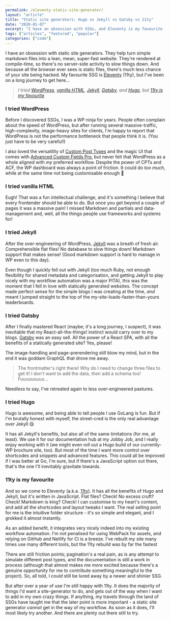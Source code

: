 ```yaml
---
permalink: /eleventy-static-site-generator/
layout: "article"
title: "Static site generators: Hugo vs Jekyll vs Gatsby vs 11ty"
date: "2020-01-07"
excerpt: "I have an obsession with SSGs, and Eleventy is my favourite (even better than Hugo, Jekyll, and Gatsby)."
tags: ["articles", "featured", "popular"]
categories: ["code"]
---
```


I have an obsession with static site generators. They help turn simple markdown files into a lean, mean, super-fast website. They're rendered at compile-time, so there's no server-side activity to slow things down. And because all the browser ever sees is static files, there's much less chance of your site being hacked. My favourite SSG is [Eleventy](https://www.11ty.dev/) (11ty), but I've been on a long journey to get here...

> _I tried [WordPress](#i-tried-wordpress), [vanilla HTML](#i-tried-vanilla-html), [Jekyll](#i-tried-jekyll), [Gatsby](#i-tried-gatsby), and [Hugo](#i-tried-hugo), but [11ty is my favourite](#11ty-is-my-favourite)_

### I tried WordPress

Before I discovered SSGs, I was a WP ninja for years. People often complain about the speed of WordPress, but after running several massive-traffic, high-complexity, image-heavy sites for clients, I'm happy to report that WordPress is not the performance bottleneck that people think it is. (You just have to be very careful!)

I also loved the versatility of [Custom Post Types](https://developer.wordpress.org/reference/functions/register_post_type/) and the magic UI that comes with [Advanced Custom Fields Pro](https://www.advancedcustomfields.com/pro/), but never felt that WordPress as a whole aligned with _my_ preferred workflow. Despite the power of CPTs and ACF, the WP dashboard was always a point of friction. It could do _too much_, while at the same time not being customisable enough 😬

### I tried vanilla HTML

Eugh! That was a fun intellectual challenge, and it's something I believe that every frontender _should_ be able to do. But once you get beyond a couple of pages it was a massive pain! I missed Markdown and partials and data-management and, well, all the things people use frameworks and systems for!

### I tried Jekyll

After the over-engineering of WordPress, [Jekyll](https://jekyllrb.com/) was a breath of fresh air. Comprehensible flat files! No database to slow things down! Markdown support that makes sense! (Good markdown support is hard to manage in WP even to this day).

Even though I quickly fell out with Jekyll (too much Ruby, not enough flexibility for shared metadata and categorisation, and getting Jekyll to play nicely with my workflow automation was a major PITA), this was the moment that I fell in love with statically generated websites. The concept made perfect sense for the simple blogs I was creating at the time, _and_ meant I jumped straight to the top of the my-site-loads-faster-than-yours leaderboards.

### I tried Gatsby

After I finally mastered React (maybe; it's a long journey, I suspect), it was inevitable that my React-all-the-things! instinct would carry over to my blogs. [Gatsby](https://www.gatsbyjs.org/) was an easy sell. All the power of a React SPA, with all the benefits of a statically generated site? Yes, please!

The image-handling and page-prerendering still blow my mind, but in the end it was goddam GraphQL that drove me away.

> The frontmatter's right there! Why do I need to change three files to get it! I don't want to add the data, _then_ add a schema too! Fuuuuuuuuu...

Needless to say, I've retreated again to less over-engineered pastures.

### I tried Hugo

Hugo is awesome, and being able to tell people I use GoLang is fun. But if I'm brutally honest with myself, the street-cred is the only real advantage over Jekyll 😋

It has all Jekyll's benefits, but also all of the same limitations (for me, at least). We use it for our documentation hub at my Jobby Job, and I really enjoy working with it (we might even roll out a Hugo build of our currently-WP brochure site, too). But most of the time I want more control over shortcodes and snippets and advanced features. This could all be improved if I was better at Go, I'm sure, but if there's a JavaScript option out there, that's the one I'll inevitably gravitate towards.

### 11ty is my favourite

And so we come to Eleventy (a.k.a. [11ty](https://www.11ty.dev/)). It has all the benefits of Hugo and Jekyll, but it's written in JavaScript. Flat files? Check! No excess cruft? Check! Markdown is king? Check! I can customise to my heart's content, and add all the shortcodes and layout tweaks I want. The real selling point for me is the intuitive folder structure - it's so simple and elegant, and I grokked it almost instantly.

As an added benefit, it integrates very nicely indeed into my existing workflow automation. I'm not penalised for using WebPack for assets, and relying on GitHub and Netlify for CI is a breeze. I've rebuilt my site many times use many different tools, but the 11ty rebuild was by far the fastest

There are still friction points; pagination's a real pain, as is any attempt to simulate different post types, and the documentation is still a work in process (although that almost makes me _more_ excited because there's a genuine opportunity for me to contribute something meaningful to the project). So, all told, I _could_ still be lured away by a newer and shinier SSG.

But after over a year of use I'm still happy with 11ty. It does the majority of things I'd want a site-generator to do, and gets out of the way when I want to add in my own crazy things. If anything, my travels through the land of SSGs have taught me that the later point is more important - a static site generator _cannot_ get in the way of my workflow. As soon as it does, I'll most likely try another. And there are plenty out there still to try.

